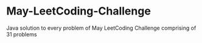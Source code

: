 # May-LeetCoding-Challenge
Java solution to every problem of May LeetCoding Challenge comprising of 31 problems
